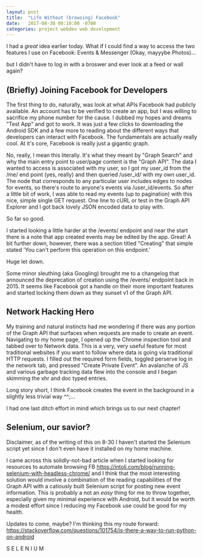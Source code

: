 ```yaml
---
layout: post
title:  "Life Without (browsing) Facebook"
date:   2017-08-30 00:10:00 -0700
categories: project webdev web development 
---
```


I had a *great* idea earlier today. What if I could find a way to access the two features I use on Facebook: Events & Messenger (Okay, mayyybe Photos)... 

<!--more-->

but I didn't have to log in with a broswer and ever look at a feed or wall again?

## (Briefly) Joining Facebook for Developers

The first thing to do, naturally, was look at what APIs Facebook had publicly available. An account has to be verified to create an app, but I was willing to sacrifice my phone number for the cause. I dubbed my hopes and dreams "Test App" and got to work. It was just a few clicks to downloading the Android SDK and a few more to reading about the different ways that developers can interact with Facebook. The fundamentals are actually really cool. At it's core, Facebook is really just a gigantic graph.

No, really, I mean this literally. It's what they meant by "Graph Search" and why the main entry point to user/page content is the "Graph API". The data I wanted to access is associated with my user, so I got my user\_id from the /me/ end point (yes, really) and then queried /user\_id/ with my own user\_id.  The node 
that corresponds to any particular user includes edges to nodes for events, so there's route to anyone's events via /user\_id/events. So after a little bit of work, I was able to read my events (up to pagination) with this nice, simple single GET request. One line to cURL or test in the Graph API Explorer and I got back lovely JSON encoded data to play with. 

So far so good.

I started looking a little harder at the /events/ endpoint and near the start there is a note that app created events may be edited by the app. 
Great! A bit further down, however, there was a section titled "Creating" that simple stated 'You can't perform this operation on this endpoint.'

Huge let down.

Some minor sleuthing (aka Googling) brought me to a changelog that announced the deprecation of creation using the /events/ endpoint back in 2015. 
It seems like Facebook got a handle on their more important features and started locking them down as they sunset v1 of the Graph API. 

## Network Hacking Hero

My training and natural instincts had me wondering if there was any portion of the Graph API that surfaces when requests are made to create an event. 
Navigating to my home page, I opened up the Chrome inspection tool and tabbed over to Network data. This is a very, very useful feature for most 
traditional websites if you want to follow where data is going via traditional HTTP requests. I filled out the required form fields, toggled perserve log in the network tab, and pressed "Create Private Event". An avalanche of JS and various garbage tracking data flew into the console and I began skimming the xhr and doc typed entries.

Long story short, I think Facebook creates the event in the background in a slightly less trivial way ^^;...

I had one last ditch effort in mind which brings us to our next chapter!

## Selenium, our savior?

Disclaimer, as of the writing of this on 8-30 I haven't started the Selenium script yet since I don't even have it installed on my home machine.

I came across this solidly-not-bad article when I started looking for resources to automate browsing FB  https://intoli.com/blog/running-selenium-with-headless-chrome/ and I think that the most interesting solution would involve a combination of the reading capabilities of the Graph API with a catiously built Selenium script for posting new event information. This is probably a not an _easy_ thing for me to throw together, especially given my minimal experience with Android, but it would be worth a modest effort since I reducing my Facebook use could be good for my health.

Updates to come, maybe? I'm thinking this my route forward: https://stackoverflow.com/questions/101754/is-there-a-way-to-run-python-on-android

S E L E N I U M